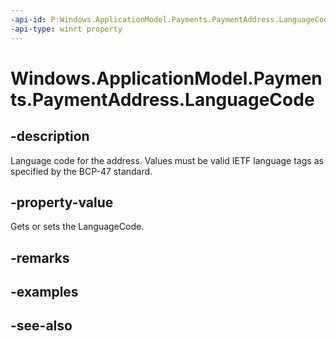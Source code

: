 ```yaml
---
-api-id: P:Windows.ApplicationModel.Payments.PaymentAddress.LanguageCode
-api-type: winrt property
---
```


<!-- Property syntax
public string LanguageCode { get;  set; }
-->

# Windows.ApplicationModel.Payments.PaymentAddress.LanguageCode

## -description
Language code for the address. Values must be valid IETF language tags as specified by the BCP-47 standard.

## -property-value
Gets or sets the LanguageCode.

## -remarks

## -examples

## -see-also